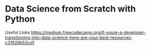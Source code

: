 # Data Science from Scratch with Python
Useful Links
https://medium.freecodecamp.org/if-youre-a-developer-transitioning-into-data-science-here-are-your-best-resources-c31928b53cd1
